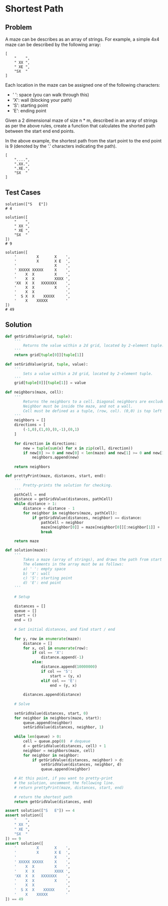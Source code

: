 # Shortest Path

## Problem

A maze can be describes as an array of strings. For example, a simple 4x4 maze can be described by the following array:

```
[
    "    ",
    " XX ",
    " XE ",
    "SX  "
]
```

Each location in the maze can be assigned one of the following characters:

- ' ': space (you can walk through this)
- 'X': wall (blocking your path)
- 'S': starting point
- 'E': ending point

Given a 2 dimensional maze of size n * m, described in an array of strings as per the above rules, create a function that
calculates the shorted path between the start end end points.

In the above example, the shortest path from the start point to the end point is 9 (denoted by the '.' characters indicating the path).

```
[
    "....",
    ".XX.",
    ".XE.",
    "SX  "
]
```

## Test Cases

```
solution(["S   E"])
# 4
```

```
solution([
    "    ",
    " XX ",
    " XE ",
    "SX  "
])
# 9
```

```
solution([
    '         X       X    ',
    '         X       X E  ',
    '                 X    ',
    ' XXXXX XXXXX     X    ',
    '    X  X         X    ',
    '    X  X         XXXX ',
    'XX  X  X   XXXXXXX    ',
    '    X  X         X    ',
    '    X  X              ',
    '  S X  X    XXXXX     ',
    '    X    XXXXX        '
])
# 49
```

## Solution

``` python
def getGridValue(grid, tuple):
    '''
        Returns the value within a 2d grid, located by 2-element tuple.
    '''
    return grid[tuple[0]][tuple[1]]
 
def setGridValue(grid, tuple, value):
    '''
        Sets a value within a 2d grid, located by 2-element tuple.
    '''
    grid[tuple[0]][tuple[1]] = value
   
def neighbors(maze, cell):
    '''
        Returns the neighbors to a cell. Diagonal neighbors are excluded.
        Neighbor must be inside the maze, and not a wall.
        Cell must be defined as a tuple, (row, col). (0,0) is top left of maze.
    '''
    neighbors = []
    directions = [
        (-1,0),(1,0),(0,-1),(0,1)
    ]
   
    for direction in directions:
        new = tuple(sum(x) for x in zip(cell, direction))
        if new[0] >= 0 and new[0] < len(maze) and new[1] >= 0 and new[1] < len(maze[new[0]]) and getGridValue(maze, new) != 'X':
            neighbors.append(new)
    
    return neighbors

def prettyPrint(maze, distances, start, end):
    '''
        Pretty-prints the solution for checking.
    '''
    pathCell = end
    distance = getGridValue(distances, pathCell)
    while distance > 1:
        distance = distance - 1
        for neighbor in neighbors(maze, pathCell):
            if getGridValue(distances, neighbor) == distance:
                pathCell = neighbor
                maze[neighbor[0]] = maze[neighbor[0]][:neighbor[1]] + '.' + maze[neighbor[0]][neighbor[1] + 1:]
                break
               
    return maze

def solution(maze):
    '''
        Takes a maze (array of strings), and draws the path from start to finish.
        The elements in the array must be as follows:
        a) ' ': empty space
        b) 'X': wall
        c) 'S': starting point
        d) 'E': end point
    '''
   
    # Setup
   
    distances = []
    queue = []
    start = ()
    end = ()
   
    # Set initial distances, and find start / end
   
    for y, row in enumerate(maze):
        distance = []
        for x, col in enumerate(row):
            if col == 'X':
                distance.append(-1)
            else:
                distance.append(10000000)
                if col == 'S':
                    start = (y, x)
                elif col == 'E':
                    end = (y, x)
   
        distances.append(distance)
   
    # Solve
   
    setGridValue(distances, start, 0)
    for neighbor in neighbors(maze, start):
        queue.append(neighbor)
        setGridValue(distances, neighbor, 1)
   
    while len(queue) > 0:
        cell = queue.pop(0)  # dequeue
        d = getGridValue(distances, cell) + 1
        neighbor = neighbors(maze, cell)
        for neighbor in neighbor:
            if getGridValue(distances, neighbor) > d:
                setGridValue(distances, neighbor, d)
                queue.append(neighbor)

    # At this point, if you want to pretty-print
    # the solution, uncomment the following line.
    # return prettyPrint(maze, distances, start, end)
    
    # return the shortest path
    return getGridValue(distances, end)

assert solution(["S   E"]) == 4
assert solution([
    "    ",
    " XX ",
    " XE ",
    "SX  "
]) == 9
assert solution([
    '         X       X    ',
    '         X       X E  ',
    '                 X    ',
    ' XXXXX XXXXX     X    ',
    '    X  X         X    ',
    '    X  X         XXXX ',
    'XX  X  X   XXXXXXX    ',
    '    X  X         X    ',
    '    X  X              ',
    '  S X  X    XXXXX     ',
    '    X    XXXXX        '
]) == 49
```